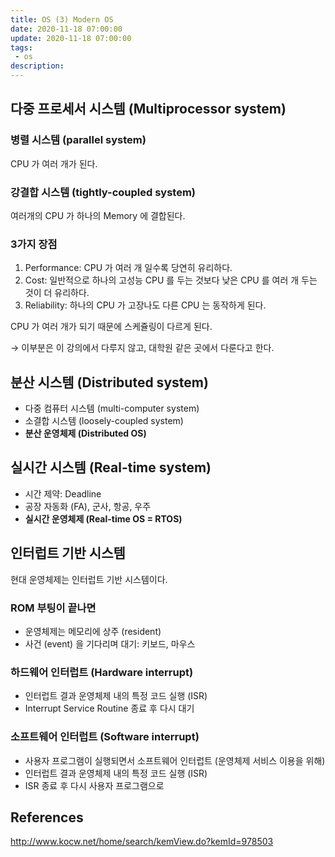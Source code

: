 ```yaml
---
title: OS (3) Modern OS
date: 2020-11-18 07:00:00
update: 2020-11-18 07:00:00
tags:
 - os
description:
---
```


## 다중 프로세서 시스템 (Multiprocessor system)

### 병렬 시스템 (parallel system)

CPU 가 여러 개가 된다.

### 강결합 시스템 (tightly-coupled system)

여러개의 CPU 가 하나의 Memory 에 결합된다.

### 3가지 장점

1. Performance: CPU 가 여러 개 일수록 당연히 유리하다.
2. Cost: 일반적으로 하나의 고성능 CPU 를 두는 것보다 낮은 CPU 를 여러 개 두는 것이 더 유리하다.
3. Reliability: 하나의 CPU 가 고장나도 다른 CPU 는 동작하게 된다.

CPU 가 여러 개가 되기 때문에 스케쥴링이 다르게 된다.

→ 이부분은 이 강의에서 다루지 않고, 대학원 같은 곳에서 다룬다고 한다.

## 분산 시스템 (Distributed system)

- 다중 컴퓨터 시스템 (multi-computer system)
- 소결합 시스템 (loosely-coupled system)
- **분산 운영체제 (Distributed OS)**

## 실시간 시스템 (Real-time system)

- 시간 제약: Deadline
- 공장 자동화 (FA), 군사, 항공, 우주
- **실시간 운영체제 (Real-time OS = RTOS)**

## 인터럽트 기반 시스템

현대 운영체제는 인터럽트 기반 시스템이다.

### ROM 부팅이 끝나면

- 운영체제는 메모리에 상주 (resident)
- 사건 (event) 을 기다리며 대기: 키보드, 마우스

### 하드웨어 인터럽트 (Hardware interrupt)

- 인터럽트 결과 운영체제 내의 특정 코드 실행 (ISR)
- Interrupt Service Routine 종료 후 다시 대기

### 소프트웨어 인터럽트 (Software interrupt)

- 사용자 프로그램이 실행되면서 소프트웨어 인터럽트 (운영체제 서비스 이용을 위해)
- 인터럽트 결과 운영체제 내의 특정 코드 실행 (ISR)
- ISR 종료 후 다시 사용자 프로그램으로

## References

http://www.kocw.net/home/search/kemView.do?kemId=978503

